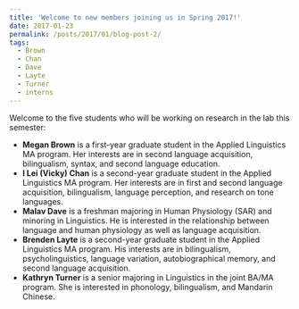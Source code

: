 ```yaml
---
title: 'Welcome to new members joining us in Spring 2017!'
date: 2017-01-23
permalink: /posts/2017/01/blog-post-2/
tags:
  - Brown
  - Chan
  - Dave
  - Layte
  - Turner
  - interns
---
```


Welcome to the five students who will be working on research in the lab this semester:
<ul>
 	<li><b>Megan Brown</b> is a first-year graduate student in the Applied Linguistics MA program. Her interests are in second language acquisition, bilingualism, syntax, and second language education.</li>
 	<li><b>I Lei (Vicky) Chan</b> is a second-year graduate student in the Applied Linguistics MA program. Her interests are in first and second language acquisition, bilingualism, language perception, and research on tone languages.</li>
 	<li><b>Malav Dave</b> is a freshman majoring in Human Physiology (SAR) and minoring in Linguistics. He is interested in the relationship between language and human physiology as well as language acquisition.</li>
 	<li><b>Brenden Layte</b> is a second-year graduate student in the Applied Linguistics MA program. His interests are in bilingualism, psycholinguistics, language variation, autobiographical memory, and second language acquisition.</li>
 	<li><b>Kathryn Turner</b> is a senior majoring in Linguistics in the joint BA/MA program. She is interested in phonology, bilingualism, and Mandarin Chinese.</li>
</ul>
